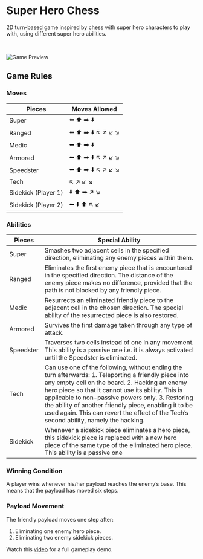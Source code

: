 # Super Hero Chess

2D turn-based game inspired by chess with super hero characters to play with, using different super hero abilities.

<br/>

![Game Preview](https://i.imgur.com/InbRgk6.gif)

## Game Rules

### Moves

| Pieces               | Moves Allowed                                                                                                                    |
|----------------------|----------------------------------------------------------------------------------------------------------------------------------|
| Super                | :arrow_left: :arrow_up: :arrow_right: :arrow_down:                                                                               |
| Ranged               | :arrow_left: :arrow_up: :arrow_right: :arrow_down: :arrow_upper_left: :arrow_upper_right: :arrow_lower_left: :arrow_lower_right: |
| Medic                | :arrow_left: :arrow_up: :arrow_right: :arrow_down:                                                                               |
| Armored              | :arrow_left: :arrow_up: :arrow_right: :arrow_down: :arrow_upper_left: :arrow_upper_right: :arrow_lower_left: :arrow_lower_right: |
| Speedster            | :arrow_left: :arrow_up: :arrow_right: :arrow_down: :arrow_upper_left: :arrow_upper_right: :arrow_lower_left: :arrow_lower_right: |
| Tech                 | :arrow_upper_left: :arrow_upper_right: :arrow_lower_left: :arrow_lower_right:                                                    |
| Sidekick  (Player 1) | :arrow_down: :arrow_up: :arrow_right: :arrow_upper_right: :arrow_lower_right:                                                    |
| Sidekick  (Player 2) | :arrow_left: :arrow_down: :arrow_up:  :arrow_upper_left: :arrow_lower_left:                                                      |

### Abilities

| Pieces     | Special Ability                                                                                                                                                                                                                                                                                                                                                                                                     |
|------------|---------------------------------------------------------------------------------------------------------------------------------------------------------------------------------------------------------------------------------------------------------------------------------------------------------------------------------------------------------------------------------------------------------------------|
| Super      | Smashes two adjacent cells in the specified direction, eliminating any enemy pieces within them.                                                                                                                                                                                                                                                                                                                    |
| Ranged     | Eliminates the first enemy piece that is encountered in the specified direction. The distance of the enemy piece makes no difference, provided that the path is not blocked by any friendly piece.                                                                                                                                                                                                                  |
| Medic      | Resurrects an eliminated friendly piece to the adjacent cell in the chosen direction. The special ability of the resurrected piece is also restored.                                                                                                                                                                                                                                                                |
| Armored    | Survives the first damage taken through any type of attack.                                                                                                                                                                                                                                                                                                                                                         |
| Speedster  | Traverses two cells instead of one in any movement. This ability is a passive one i.e. it is always activated until the Speedster is eliminated.                                                                                                                                                                                                                                                                    |
| Tech       | Can use one of the following, without ending the turn afterwards: 1. Teleporting a friendly piece into any empty cell on the board. 2. Hacking an enemy hero piece so that it cannot use its ability. This is applicable to non-passive powers only. 3. Restoring the ability of another friendly piece, enabling it to be used again. This can revert the effect of the Tech’s second ability, namely the hacking. |
| Sidekick   | Whenever a sidekick piece eliminates a hero piece, this sidekick piece is replaced with a new hero piece of the same type of the eliminated hero piece. This ability is a passive one                                                                                                                                                                                                                               |

### Winning Condition

A player wins whenever his/her payload reaches the enemy’s base. This means that the payload
has moved six steps.

### Payload Movement

The friendly payload moves one step after:
1. Eliminating one enemy hero piece.
1. Eliminating two enemy sidekick pieces.


Watch this [video](https://drive.google.com/file/d/1kIkSqQeSsQlL7402YvpGXV0QHda3kPnS/view) for a full gameplay demo.

